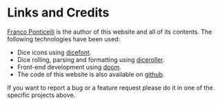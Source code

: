 # Links and Credits

[Franco Ponticelli](https://twitter.com/fponticelli) is the author of this website and all of its contents. The following technologies have been used:

* Dice icons using [dicefont](https://dicefont.com).
* Dice rolling, parsing and formatting using [diceroller](https://github.com/fponticelli/diceroller).
* Front-end development using [doom](https://github.com/fponticelli/doom).
* The code of this website is also available on [github](https://github.com/fponticelli/dice.run).

If you want to report a bug or a feature request please do it in one of the specific projects above.

